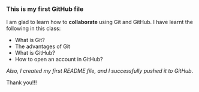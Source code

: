### This is my first GitHub file

I am glad to learn how to **collaborate** using Git and GitHub. I have learnt the following in this class:
- What is Git?
- The advantages of Git
- What is GitHub?
- How to open an account in GitHub?

_Also, I created my first README file, and I successfully pushed it to GitHub_.

Thank you!!! 